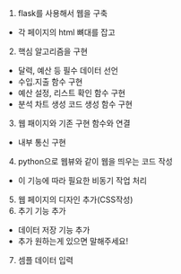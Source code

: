 1. flask를 사용해서 웹을 구축
 - 각 페이지의 html 뼈대를 잡고
2. 핵심 알고리즘을 구현
 - 달력, 예산 등 필수 데이터 선언
 - 수입.지출 함수 구현
 - 예산 설정, 리스트 확인 함수 구현
 - 분석 차트 생성 코드 생성 함수 구현
3. 웹 패이지와 기존 구현 함수와 연결
 - 내부 통신 구현
4. python으로 웹뷰와 같이 웹을 띄우는 코드 작성
 - 이 기능에 따라 필요한 비동기 작업 처리
5. 웹 페이지의 디자인 추가(CSS작성)
6. 추기 기능 추가
 - 데이터 저장 기능 추가
 - 추가 원하는게 있으면 말해주세요!
7. 셈플 데이터 입력